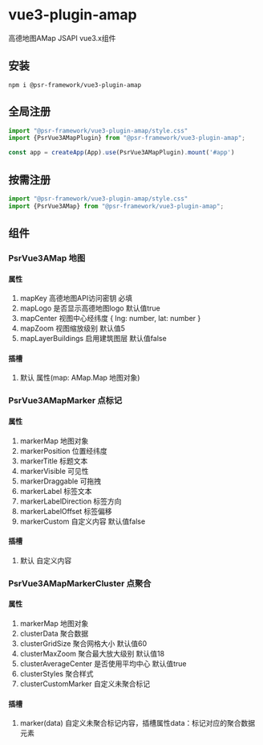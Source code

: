 # vue3-plugin-amap

高德地图AMap JSAPI vue3.x组件

## 安装

```shell
npm i @psr-framework/vue3-plugin-amap
```

## 全局注册

```ts
import "@psr-framework/vue3-plugin-amap/style.css"
import {PsrVue3AMapPlugin} from "@psr-framework/vue3-plugin-amap";

const app = createApp(App).use(PsrVue3AMapPlugin).mount('#app')
```

## 按需注册

```ts
import "@psr-framework/vue3-plugin-amap/style.css"
import {PsrVue3AMap} from "@psr-framework/vue3-plugin-amap";
```

## 组件
### PsrVue3AMap 地图
#### 属性
1. mapKey 高德地图API访问密钥 必填
2. mapLogo 是否显示高德地图logo 默认值true
3. mapCenter 视图中心经纬度 { lng: number, lat: number }
4. mapZoom 视图缩放级别 默认值5
5. mapLayerBuildings 启用建筑图层 默认值false

#### 插槽
1. 默认 属性(map: AMap.Map 地图对象)

### PsrVue3AMapMarker 点标记
#### 属性
1. markerMap 地图对象
2. markerPosition 位置经纬度
3. markerTitle 标题文本
4. markerVisible 可见性
5. markerDraggable 可拖拽
6. markerLabel 标签文本
7. markerLabelDirection 标签方向
8. markerLabelOffset 标签偏移
9. markerCustom 自定义内容 默认值false

#### 插槽
1. 默认 自定义内容

### PsrVue3AMapMarkerCluster 点聚合
#### 属性
1. markerMap 地图对象
2. clusterData 聚合数据
3. clusterGridSize 聚合网格大小 默认值60
4. clusterMaxZoom 聚合最大放大级别 默认值18
5. clusterAverageCenter 是否使用平均中心 默认值true
6. clusterStyles 聚合样式
7. clusterCustomMarker 自定义未聚合标记

#### 插槽
1. marker(data) 自定义未聚合标记内容，插槽属性data：标记对应的聚合数据元素